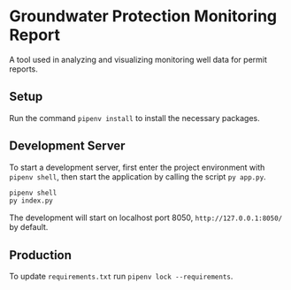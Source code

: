 # Groundwater Protection Monitoring Report

A tool used in analyzing and visualizing monitoring well data for permit reports.

## Setup

Run the command `pipenv install` to install the necessary packages.

## Development Server

To start a development server, first enter the project environment with `pipenv shell`, then start the application by calling the script `py app.py`.

```sh
pipenv shell
py index.py
```

The development will start on localhost port 8050, `http://127.0.0.1:8050/` by default.

## Production

To update `requirements.txt` run `pipenv lock --requirements`.

